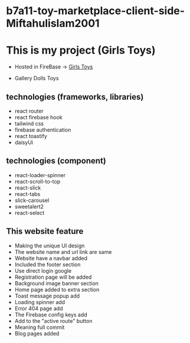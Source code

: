 # b7a11-toy-marketplace-client-side-Miftahulislam2001


# This is my project (Girls Toys)

- Hosted in FireBase -> [Girls Toys](https://games-frenzy.web.app/)



- Gallery Dolls Toys 


## technologies (frameworks, libraries) 
- react router
- react firebase hook
- tailwind css
- firebase authentication
- react toastify
- daisyUi


## technologies (component)
- react-loader-spinner
- react-scroll-to-top
- react-slick
- react-tabs
- slick-carousel
- sweetalert2
- react-select



## This website feature

- Making the unique UI design
- The website name and url link are same
- Website have a navbar added
- Included the footer section 
- Use direct login  google
- Registration page will be added
- Background image banner section
- Home page added to extra section 
- Toast message popup add
- Loading spinner add
- Error 404 page add
- The Firebase config keys add
- Add to the "active route" button
- Meaning full commit
- Blog pages added

